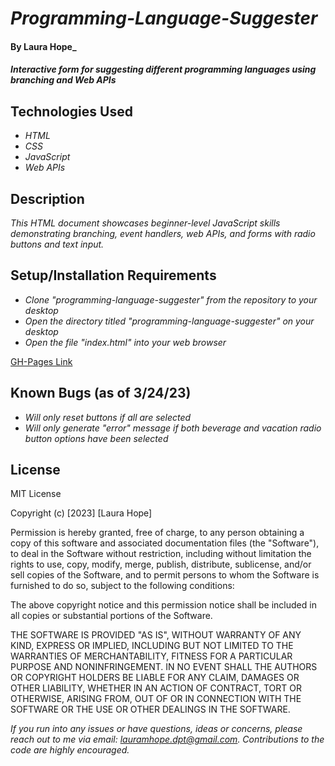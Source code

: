 # _Programming-Language-Suggester_

#### By **Laura Hope**_

#### _Interactive form for suggesting different programming languages using branching and Web APIs_

## Technologies Used

* _HTML_
* _CSS_
* _JavaScript_
* _Web APIs_

## Description

_This HTML document showcases beginner-level JavaScript skills demonstrating branching, event handlers, web APIs, and forms with radio buttons and text input._

## Setup/Installation Requirements

* _Clone "programming-language-suggester" from the repository to your desktop_
* _Open the directory titled "programming-language-suggester" on your desktop_
* _Open the file "index.html" into your web browser_

[GH-Pages Link](https://lauramhope.github.io/programming-language-suggester/)

## Known Bugs (as of 3/24/23)

* _Will only reset buttons if all are selected_
* _Will only generate "error" message if both beverage and vacation radio button options have been selected_

## License

MIT License

Copyright (c) [2023] [Laura Hope]

Permission is hereby granted, free of charge, to any person obtaining a copy
of this software and associated documentation files (the "Software"), to deal
in the Software without restriction, including without limitation the rights
to use, copy, modify, merge, publish, distribute, sublicense, and/or sell
copies of the Software, and to permit persons to whom the Software is
furnished to do so, subject to the following conditions:

The above copyright notice and this permission notice shall be included in all
copies or substantial portions of the Software.

THE SOFTWARE IS PROVIDED "AS IS", WITHOUT WARRANTY OF ANY KIND, EXPRESS OR
IMPLIED, INCLUDING BUT NOT LIMITED TO THE WARRANTIES OF MERCHANTABILITY,
FITNESS FOR A PARTICULAR PURPOSE AND NONINFRINGEMENT. IN NO EVENT SHALL THE
AUTHORS OR COPYRIGHT HOLDERS BE LIABLE FOR ANY CLAIM, DAMAGES OR OTHER
LIABILITY, WHETHER IN AN ACTION OF CONTRACT, TORT OR OTHERWISE, ARISING FROM,
OUT OF OR IN CONNECTION WITH THE SOFTWARE OR THE USE OR OTHER DEALINGS IN THE
SOFTWARE.

_If you run into any issues or have questions, ideas or concerns, please reach out to me via email: lauramhope.dpt@gmail.com.  Contributions to the code are highly encouraged._
